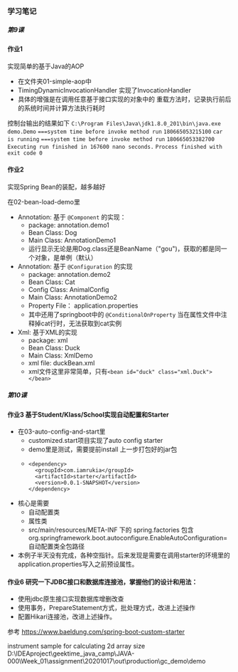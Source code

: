 ### 学习笔记

##### 第9课

#### 作业1

实现简单的基于Java的AOP

 - 在文件夹01-simple-aop中
 - TimingDynamicInvocationHandler 实现了InvocationHandler
 - 具体的增强是在调用任意基于接口实现的对象中的 重载方法时，记录执行前后的系统时间并计算方法执行耗时

控制台输出的结果如下
    `C:\Program Files\Java\jdk1.8.0_201\bin\java.exe demo.Demo`
    `===system time before invoke method run`
    `180665053215100`
    `car is running`
    `===system time before invoke method run`
    `180665053382700`
    `Executing run finished in 167600 nano seconds.`
    `Process finished with exit code 0`



#### 作业2
实现Spring Bean的装配，越多越好 

在02-bean-load-demo里
 - Annotation: 基于 `@Component` 的实现：
    - package: annotation.demo1
    - Bean Class: Dog
    - Main Class: AnnotationDemo1
    - 运行显示无论是用Dog.class还是BeanName（"gou")，获取的都是同一个对象，是单例（默认）
 - Annotation: 基于 `@Configuration` 的实现
    - package: annotation.demo2
    - Bean Class: Cat
    - Config Class: AnimalConfig
    - Main Class: AnnotationDemo2
    - Property File： application.properties
    - 其中还用了springboot中的 `@ConditionalOnProperty` 当在属性文件中注释掉cat行时，无法获取到cat实例
 - Xml: 基于XML的实现
    - package: xml
    - Bean Class: Duck
    - Main Class: XmlDemo
    - xml file: duckBean.xml
    - xml文件这里非常简单，只有`<bean id="duck" class="xml.Duck"></bean>`



##### 第10课

#### 作业3 基于Student/Klass/School实现自动配置和Starter 
 - 在03-auto-config-and-start里
    - customized.start项目实现了auto config starter
    - demo里是测试，需要提前install 上一步打包好的jar包
    -     <dependency>
            <groupId>com.iamrukia</groupId>
            <artifactId>starter</artifactId>
            <version>0.0.1-SNAPSHOT</version>
          </dependency>
 - 核心是需要
    - 自动配置类
    - 属性类
    - src/main/resources/META-INF 下的 spring.factories 包含
    org.springframework.boot.autoconfigure.EnableAutoConfiguration=自动配置类全包路径
 - 本例子半天没有完成，各种空指针。后来发现是需要在调用starter的环境里的application.properties写入之前预设属性。

#### 作业6 研究一下JDBC接口和数据库连接池，掌握他们的设计和用法：
 - 使用jdbc原生接口实现数据库增删改查
 - 使用事务，PrepareStatement方式，批处理方式，改进上述操作
 - 配置Hikari连接池，改进上述操作。 





参考
https://www.baeldung.com/spring-boot-custom-starter

instrument sample for calculating 2d array size 
D:\IDEAproject\geektime_java_camp\JAVA-000\Week_01\assignment\20201017\out\production\gc_demo\demo